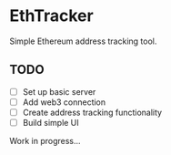 # EthTracker

Simple Ethereum address tracking tool.

## TODO
- [ ] Set up basic server
- [ ] Add web3 connection
- [ ] Create address tracking functionality
- [ ] Build simple UI

Work in progress...